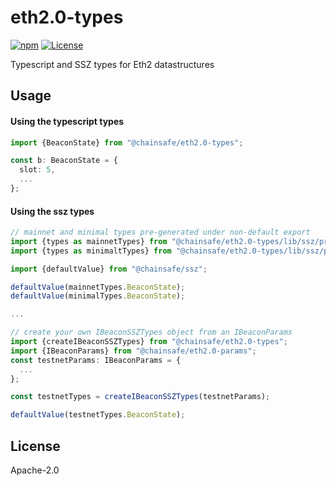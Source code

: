 # eth2.0-types
[![npm](https://img.shields.io/npm/v/@chainsafe/eth2.0-types)](https://www.npmjs.com/package/@chainsafe/eth2.0-types) [![License](https://img.shields.io/badge/License-Apache%202.0-blue.svg)](https://opensource.org/licenses/Apache-2.0)

Typescript and SSZ types for Eth2 datastructures

## Usage

#### Using the typescript types

```typescript
import {BeaconState} from "@chainsafe/eth2.0-types";

const b: BeaconState = {
  slot: 5,
  ...
};
```

#### Using the ssz types

```typescript
// mainnet and minimal types pre-generated under non-default export
import {types as mainnetTypes} from "@chainsafe/eth2.0-types/lib/ssz/presets/mainnet";
import {types as minimaltTypes} from "@chainsafe/eth2.0-types/lib/ssz/presets/mainnet";

import {defaultValue} from "@chainsafe/ssz";

defaultValue(mainnetTypes.BeaconState);
defaultValue(minimalTypes.BeaconState);

...

// create your own IBeaconSSZTypes object from an IBeaconParams
import {createIBeaconSSZTypes} from "@chainsafe/eth2.0-types";
import {IBeaconParams} from "@chainsafe/eth2.0-params";
const testnetParams: IBeaconParams = {
  ...
};

const testnetTypes = createIBeaconSSZTypes(testnetParams);

defaultValue(testnetTypes.BeaconState);
```

## License

Apache-2.0
